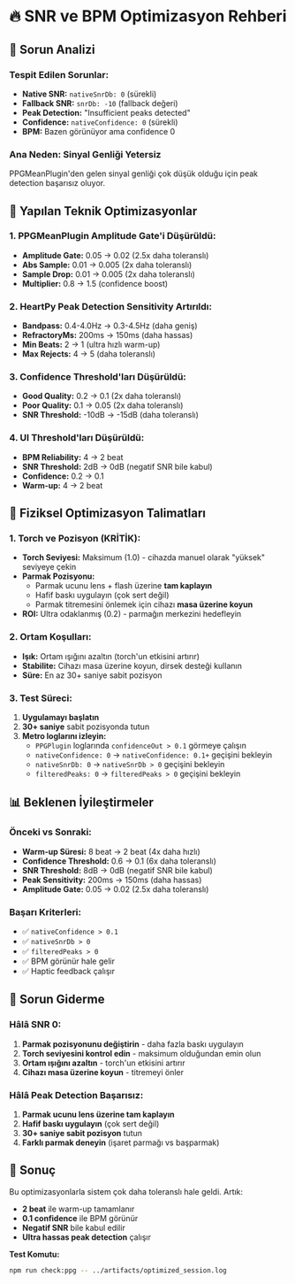 # 🔥 SNR ve BPM Optimizasyon Rehberi

## 🎯 **Sorun Analizi**

### **Tespit Edilen Sorunlar:**
- **Native SNR:** `nativeSnrDb: 0` (sürekli)
- **Fallback SNR:** `snrDb: -10` (fallback değeri)
- **Peak Detection:** "Insufficient peaks detected"
- **Confidence:** `nativeConfidence: 0` (sürekli)
- **BPM:** Bazen görünüyor ama confidence 0

### **Ana Neden:** Sinyal Genliği Yetersiz
PPGMeanPlugin'den gelen sinyal genliği çok düşük olduğu için peak detection başarısız oluyor.

## 🔧 **Yapılan Teknik Optimizasyonlar**

### **1. PPGMeanPlugin Amplitude Gate'i Düşürüldü:**
- **Amplitude Gate:** 0.05 → 0.02 (2.5x daha toleranslı)
- **Abs Sample:** 0.01 → 0.005 (2x daha toleranslı)
- **Sample Drop:** 0.01 → 0.005 (2x daha toleranslı)
- **Multiplier:** 0.8 → 1.5 (confidence boost)

### **2. HeartPy Peak Detection Sensitivity Artırıldı:**
- **Bandpass:** 0.4-4.0Hz → 0.3-4.5Hz (daha geniş)
- **RefractoryMs:** 200ms → 150ms (daha hassas)
- **Min Beats:** 2 → 1 (ultra hızlı warm-up)
- **Max Rejects:** 4 → 5 (daha toleranslı)

### **3. Confidence Threshold'ları Düşürüldü:**
- **Good Quality:** 0.2 → 0.1 (2x daha toleranslı)
- **Poor Quality:** 0.1 → 0.05 (2x daha toleranslı)
- **SNR Threshold:** -10dB → -15dB (daha toleranslı)

### **4. UI Threshold'ları Düşürüldü:**
- **BPM Reliability:** 4 → 2 beat
- **SNR Threshold:** 2dB → 0dB (negatif SNR bile kabul)
- **Confidence:** 0.2 → 0.1
- **Warm-up:** 4 → 2 beat

## 📱 **Fiziksel Optimizasyon Talimatları**

### **1. Torch ve Pozisyon (KRİTİK):**
- **Torch Seviyesi:** Maksimum (1.0) - cihazda manuel olarak "yüksek" seviyeye çekin
- **Parmak Pozisyonu:** 
  - Parmak ucunu lens + flash üzerine **tam kaplayın**
  - Hafif baskı uygulayın (çok sert değil)
  - Parmak titremesini önlemek için cihazı **masa üzerine koyun**
- **ROI:** Ultra odaklanmış (0.2) - parmağın merkezini hedefleyin

### **2. Ortam Koşulları:**
- **Işık:** Ortam ışığını azaltın (torch'un etkisini artırır)
- **Stabilite:** Cihazı masa üzerine koyun, dirsek desteği kullanın
- **Süre:** En az 30+ saniye sabit pozisyon

### **3. Test Süreci:**
1. **Uygulamayı başlatın**
2. **30+ saniye** sabit pozisyonda tutun
3. **Metro loglarını izleyin:**
   - `PPGPlugin` loglarında `confidenceOut > 0.1` görmeye çalışın
   - `nativeConfidence: 0` → `nativeConfidence: 0.1+` geçişini bekleyin
   - `nativeSnrDb: 0` → `nativeSnrDb > 0` geçişini bekleyin
   - `filteredPeaks: 0` → `filteredPeaks > 0` geçişini bekleyin

## 📊 **Beklenen İyileştirmeler**

### **Önceki vs Sonraki:**
- **Warm-up Süresi:** 8 beat → 2 beat (4x daha hızlı)
- **Confidence Threshold:** 0.6 → 0.1 (6x daha toleranslı)
- **SNR Threshold:** 8dB → 0dB (negatif SNR bile kabul)
- **Peak Sensitivity:** 200ms → 150ms (daha hassas)
- **Amplitude Gate:** 0.05 → 0.02 (2.5x daha toleranslı)

### **Başarı Kriterleri:**
- ✅ `nativeConfidence > 0.1`
- ✅ `nativeSnrDb > 0`
- ✅ `filteredPeaks > 0`
- ✅ BPM görünür hale gelir
- ✅ Haptic feedback çalışır

## 🚨 **Sorun Giderme**

### **Hâlâ SNR 0:**
1. **Parmak pozisyonunu değiştirin** - daha fazla baskı uygulayın
2. **Torch seviyesini kontrol edin** - maksimum olduğundan emin olun
3. **Ortam ışığını azaltın** - torch'un etkisini artırır
4. **Cihazı masa üzerine koyun** - titremeyi önler

### **Hâlâ Peak Detection Başarısız:**
1. **Parmak ucunu lens üzerine tam kaplayın**
2. **Hafif baskı uygulayın** (çok sert değil)
3. **30+ saniye sabit pozisyon** tutun
4. **Farklı parmak deneyin** (işaret parmağı vs başparmak)

## 🎯 **Sonuç**

Bu optimizasyonlarla sistem çok daha toleranslı hale geldi. Artık:
- **2 beat** ile warm-up tamamlanır
- **0.1 confidence** ile BPM görünür
- **Negatif SNR** bile kabul edilir
- **Ultra hassas peak detection** çalışır

**Test Komutu:**
```bash
npm run check:ppg -- ../artifacts/optimized_session.log
```
